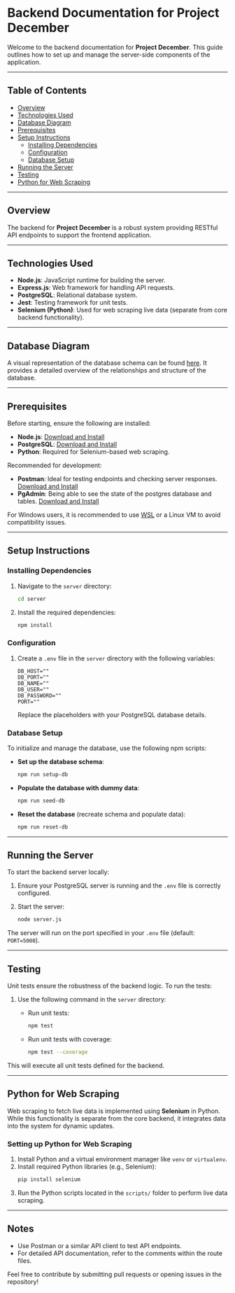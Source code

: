 # Backend Documentation for Project December

Welcome to the backend documentation for **Project December**. This guide outlines how to set up and manage the server-side components of the application.

---

## Table of Contents

- [Overview](#overview)
- [Technologies Used](#technologies-used)
- [Database Diagram](#database-diagram)
- [Prerequisites](#prerequisites)
- [Setup Instructions](#setup-instructions)
  - [Installing Dependencies](#installing-dependencies)
  - [Configuration](#configuration)
  - [Database Setup](#database-setup)
- [Running the Server](#running-the-server)
- [Testing](#testing)
- [Python for Web Scraping](#python-for-web-scraping)

---

## Overview

The backend for **Project December** is a robust system providing RESTful API endpoints to support the frontend application.

---

## Technologies Used

- **Node.js**: JavaScript runtime for building the server.
- **Express.js**: Web framework for handling API requests.
- **PostgreSQL**: Relational database system.
- **Jest**: Testing framework for unit tests.
- **Selenium (Python)**: Used for web scraping live data (separate from core backend functionality).

---

## Database Diagram

A visual representation of the database schema can be found [here](schema/diagram.pdf). It provides a detailed overview of the relationships and structure of the database.

---

## Prerequisites

Before starting, ensure the following are installed:

- **Node.js**: [Download and Install](https://nodejs.org/)
- **PostgreSQL**: [Download and Install](https://www.postgresql.org/)
- **Python**: Required for Selenium-based web scraping.

Recommended for development:

- **Postman**: Ideal for testing endpoints and checking server responses. [Download and Install](https://www.postman.com/)
- **PgAdmin**: Being able to see the state of the postgres database and tables. [Download and Install](https://www.pgadmin.org/)

For Windows users, it is recommended to use [WSL](https://learn.microsoft.com/en-us/windows/wsl/) or a Linux VM to avoid compatibility issues.

---

## Setup Instructions

### Installing Dependencies

1. Navigate to the `server` directory:
   ```bash
   cd server
   ```
2. Install the required dependencies:
   ```bash
   npm install
   ```

### Configuration

1. Create a `.env` file in the `server` directory with the following variables:
   ```text
   DB_HOST=""
   DB_PORT=""
   DB_NAME=""
   DB_USER=""
   DB_PASSWORD=""
   PORT=""
   ```
   Replace the placeholders with your PostgreSQL database details.

### Database Setup

To initialize and manage the database, use the following npm scripts:

- **Set up the database schema**:

  ```bash
  npm run setup-db
  ```

- **Populate the database with dummy data**:

  ```bash
  npm run seed-db
  ```

- **Reset the database** (recreate schema and populate data):
  ```bash
  npm run reset-db
  ```

---

## Running the Server

To start the backend server locally:

1. Ensure your PostgreSQL server is running and the `.env` file is correctly configured.

2. Start the server:
   ```bash
   node server.js
   ```

The server will run on the port specified in your `.env` file (default: `PORT=5000`).

---

## Testing

Unit tests ensure the robustness of the backend logic. To run the tests:

1. Use the following command in the `server` directory:

   - Run unit tests:
     ```bash
     npm test
     ```
   - Run unit tests with coverage:

     ```bash
     npm test --coverage
     ```

This will execute all unit tests defined for the backend.

---

## Python for Web Scraping

Web scraping to fetch live data is implemented using **Selenium** in Python. While this functionality is separate from the core backend, it integrates data into the system for dynamic updates.

### Setting up Python for Web Scraping

1. Install Python and a virtual environment manager like `venv` or `virtualenv`.
2. Install required Python libraries (e.g., Selenium):
   ```bash
   pip install selenium
   ```
3. Run the Python scripts located in the `scripts/` folder to perform live data scraping.

---

## Notes

- Use Postman or a similar API client to test API endpoints.
- For detailed API documentation, refer to the comments within the route files.

Feel free to contribute by submitting pull requests or opening issues in the repository!
